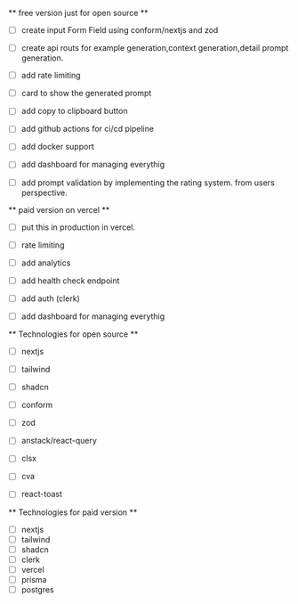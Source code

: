 ** free version just for open source **
- [ ] create input Form Field using conform/nextjs and zod
- [ ] create api routs for example generation,context generation,detail prompt generation.
- [ ] add rate limiting
- [ ] card to show the generated prompt
- [ ] add copy to clipboard button
- [ ] add github actions for ci/cd pipeline
- [ ] add docker support
- [ ] add dashboard for managing everythig
- [ ] add prompt validation by implementing the rating system. from users perspective.


** paid version on vercel **
- [ ] put this in production in vercel.   
- [ ] rate limiting
- [ ] add analytics
- [ ] add health check endpoint
- [ ] add auth (clerk)
- [ ] add dashboard for managing everythig 


** Technologies for open source **
- [ ] nextjs
- [ ] tailwind
- [ ] shadcn
- [ ] conform
- [ ] zod
- [ ] anstack/react-query
- [ ] clsx
- [ ] cva 
- [ ] react-toast




** Technologies for paid version **
- [ ] nextjs
- [ ] tailwind
- [ ] shadcn
- [ ] clerk
- [ ] vercel
- [ ] prisma
- [ ] postgres
